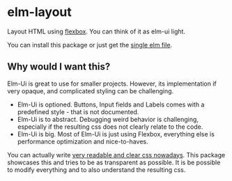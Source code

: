 # elm-layout

Layout HTML using [flexbox](https://css-tricks.com/snippets/css/a-guide-to-flexbox/). You can think of it as elm-ui light.

You can install this package or just get the [single elm file](https://github.com/Orasund/elm-layout/blob/main/src/Layout.elm).

## Why would I want this?

Elm-Ui is great to use for smaller projects. However, its implementation if very opaque, and complicated styling can be challenging.

* Elm-Ui is optioned. Buttons, Input fields and Labels comes with a predefined style - that is not documented.
* Elm-Ui is to abstract. Debugging weird behavior is challenging, especially if the resulting css does not clearly relate to the code.
* Elm-Ui is big. Most of Elm-Ui is just using Flexbox, everything else is performance optimization and nice-to-haves.

You can actually write [very readable and clear css nowadays](https://csslayout.io/). This package showcases this and tries to be as transparent as possible. It is be possible to modify everything and to also understand the resulting css.